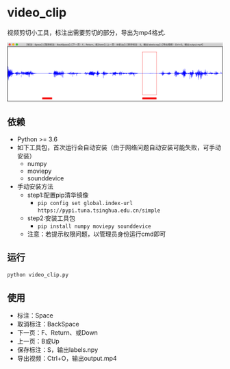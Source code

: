# video_clip
视频剪切小工具，标注出需要剪切的部分，导出为mp4格式.

![](./fig.png)

## 依赖
- Python >= 3.6
- 如下工具包，首次运行会自动安装（由于网络问题自动安装可能失败，可手动安装）
  - numpy
  - moviepy
  - sounddevice
- 手动安装方法
  - step1:配置pip清华镜像
    - `pip config set global.index-url https://pypi.tuna.tsinghua.edu.cn/simple`
  - step2:安装工具包
    - `pip install numpy moviepy sounddevice`
  - 注意：若提示权限问题，以管理员身份运行cmd即可

## 运行
`python video_clip.py`

## 使用

- 标注：Space
- 取消标注：BackSpace
- 下一页：F、Return、或Down
- 上一页：B或Up
- 保存标注：S，输出labels.npy
- 导出视频：Ctrl+O，输出output.mp4
